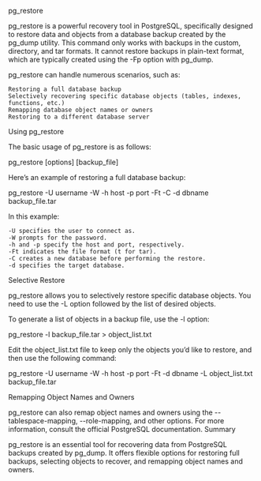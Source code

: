 pg_restore

pg_restore is a powerful recovery tool in PostgreSQL, specifically designed to restore data and objects from a database backup created by the pg_dump utility. This command only works with backups in the custom, directory, and tar formats. It cannot restore backups in plain-text format, which are typically created using the -Fp option with pg_dump.

pg_restore can handle numerous scenarios, such as:

    Restoring a full database backup
    Selectively recovering specific database objects (tables, indexes, functions, etc.)
    Remapping database object names or owners
    Restoring to a different database server

Using pg_restore

The basic usage of pg_restore is as follows:

pg_restore [options] [backup_file]

Here’s an example of restoring a full database backup:

pg_restore -U username -W -h host -p port -Ft -C -d dbname backup_file.tar

In this example:

    -U specifies the user to connect as.
    -W prompts for the password.
    -h and -p specify the host and port, respectively.
    -Ft indicates the file format (t for tar).
    -C creates a new database before performing the restore.
    -d specifies the target database.

Selective Restore

pg_restore allows you to selectively restore specific database objects. You need to use the -L option followed by the list of desired objects.

To generate a list of objects in a backup file, use the -l option:

pg_restore -l backup_file.tar > object_list.txt

Edit the object_list.txt file to keep only the objects you’d like to restore, and then use the following command:

pg_restore -U username -W -h host -p port -Ft -d dbname -L object_list.txt backup_file.tar

Remapping Object Names and Owners

pg_restore can also remap object names and owners using the --tablespace-mapping, --role-mapping, and other options. For more information, consult the official PostgreSQL documentation.
Summary

pg_restore is an essential tool for recovering data from PostgreSQL backups created by pg_dump. It offers flexible options for restoring full backups, selecting objects to recover, and remapping object names and owners.